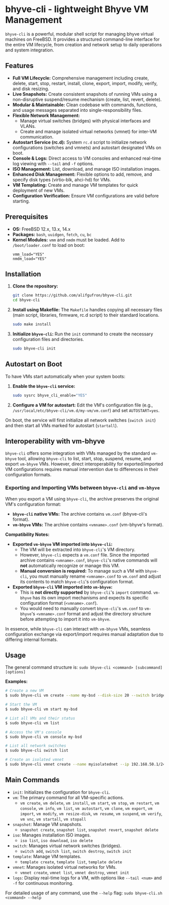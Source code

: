 # bhyve-cli - lightweight Bhyve VM Management

`bhyve-cli` is a powerful, modular shell script for managing bhyve virtual machines on FreeBSD. It provides a structured command-line interface for the entire VM lifecycle, from creation and network setup to daily operations and system integration.

## Features

-   **Full VM Lifecycle:** Comprehensive management including create, delete, start, stop, restart, install, clone, export, import, modify, verify, and disk resizing.
-   **Live Snapshots:** Create consistent snapshots of running VMs using a non-disruptive suspend/resume mechanism (create, list, revert, delete).
-   **Modular & Maintainable:** Clean codebase with commands, functions, and usage messages separated into single-responsibility files.
-   **Flexible Network Management:**
    -   Manage virtual switches (bridges) with physical interfaces and VLANs.
    -   Create and manage isolated virtual networks (vmnet) for inter-VM communication.
-   **Autostart Service (rc.d):** System `rc.d` script to initialize network configurations (switches and vmnets) and autostart designated VMs on boot.
-   **Console & Logs:** Direct access to VM consoles and enhanced real-time log viewing with `--tail` and `-f` options.
-   **ISO Management:** List, download, and manage ISO installation images.
-   **Enhanced Disk Management:** Flexible options to add, remove, and specify disk types (virtio-blk, ahci-hd) for VMs.
-   **VM Templating:** Create and manage VM templates for quick deployment of new VMs.
-   **Configuration Verification:** Ensure VM configurations are valid before starting.

## Prerequisites

-   **OS:** FreeBSD 12.x, 13.x, 14.x
-   **Packages:** `bash`, `uuidgen`, `fetch`, `cu`, `bc`
-   **Kernel Modules:** `vmm` and `nmdm` must be loaded. Add to `/boot/loader.conf` to load on boot:
    ```
    vmm_load="YES"
    nmdm_load="YES"
    ```

## Installation

1.  **Clone the repository:**
    ```bash
    git clone https://github.com/alifgufron/bhyve-cli.git
    cd bhyve-cli
    ```

2.  **Install using Makefile:**
    The `Makefile` handles copying all necessary files (main script, libraries, firmware, rc.d script) to their standard locations.
    ```bash
    sudo make install
    ```

3.  **Initialize `bhyve-cli`:**
    Run the `init` command to create the necessary configuration files and directories.
    ```bash
    sudo bhyve-cli init
    ```

## Autostart on Boot

To have VMs start automatically when your system boots:

1.  **Enable the `bhyve-cli` service:**
    ```bash
    sudo sysrc bhyve_cli_enable="YES"
    ```

2.  **Configure a VM for autostart:**
    Edit the VM's configuration file (e.g., `/usr/local/etc/bhyve-cli/vm.d/my-vm/vm.conf`) and set `AUTOSTART=yes`.

On boot, the service will first initialize all network switches (`switch init`) and then start all VMs marked for autostart (`startall`).

## Interoperability with vm-bhyve

`bhyve-cli` offers some integration with VMs managed by the standard `vm-bhyve` tool, allowing `bhyve-cli` to list, start, stop, suspend, resume, and export `vm-bhyve` VMs. However, direct interoperability for exported/imported VM configurations requires manual intervention due to differences in their configuration formats.

### Exporting and Importing VMs between `bhyve-cli` and `vm-bhyve`

When you export a VM using `bhyve-cli`, the archive preserves the original VM's configuration format:
*   **`bhyve-cli` native VMs:** The archive contains `vm.conf` (bhyve-cli's format).
*   **`vm-bhyve` VMs:** The archive contains `<vmname>.conf` (vm-bhyve's format).

**Compatibility Notes:**

*   **Exported `vm-bhyve` VM imported into `bhyve-cli`:**
    *   The VM will be extracted into `bhyve-cli`'s VM directory.
    *   However, `bhyve-cli` expects a `vm.conf` file. Since the imported archive contains `<vmname>.conf`, `bhyve-cli`'s native commands will **not** automatically recognize or manage this VM.
    *   **Manual conversion is required:** To manage such a VM with `bhyve-cli`, you must manually rename `<vmname>.conf` to `vm.conf` and adjust its contents to match `bhyve-cli`'s configuration format.
*   **Exported `bhyve-cli` VM imported into `vm-bhyve`:**
    *   This is **not directly supported** by `bhyve-cli`'s `import` command. `vm-bhyve` has its own import mechanisms and expects its specific configuration format (`<vmname>.conf`).
    *   You would need to manually convert `bhyve-cli`'s `vm.conf` to `vm-bhyve`'s `<vmname>.conf` format and adjust the directory structure before attempting to import it into `vm-bhyve`.

In essence, while `bhyve-cli` can interact with `vm-bhyve` VMs, seamless configuration exchange via export/import requires manual adaptation due to differing internal formats.

## Usage

The general command structure is:
`sudo bhyve-cli <command> [subcommand] [options]`

**Examples:**

```bash
# Create a new VM
$ sudo bhyve-cli vm create --name my-bsd --disk-size 20 --switch bridge0

# Start the VM
$ sudo bhyve-cli vm start my-bsd

# List all VMs and their status
$ sudo bhyve-cli vm list

# Access the VM's console
$ sudo bhyve-cli vm console my-bsd

# List all network switches
$ sudo bhyve-cli switch list

# Create an isolated vmnet
$ sudo bhyve-cli vmnet create --name myisolatednet --ip 192.168.50.1/24
```

## Main Commands

-   `init`: Initializes the configuration for `bhyve-cli`.
-   `vm`: The primary command for all VM-specific actions.
    -   `vm create`, `vm delete`, `vm install`, `vm start`, `vm stop`, `vm restart`, `vm console`, `vm info`, `vm list`, `vm autostart`, `vm clone`, `vm export`, `vm import`, `vm modify`, `vm resize-disk`, `vm resume`, `vm suspend`, `vm verify`, `vm vnc`, `vm startall`, `vm stopall`
-   `snapshot`: Manage VM snapshots.
    -   `snapshot create`, `snapshot list`, `snapshot revert`, `snapshot delete`
-   `iso`: Manages installation ISO images.
    -   `iso list`, `iso download`, `iso delete`
-   `switch`: Manages virtual network switches (bridges).
    -   `switch add`, `switch list`, `switch destroy`, `switch init`
-   `template`: Manage VM templates.
    -   `template create`, `template list`, `template delete`
-   `vmnet`: Manages isolated virtual networks for VMs.
    -   `vmnet create`, `vmnet list`, `vmnet destroy`, `vmnet init`
-   `logs`: Display real-time logs for a VM, with options like `--tail <num>` and `-f` for continuous monitoring.

For detailed usage of any command, use the `--help` flag:
`sudo bhyve-cli.sh <command> --help`